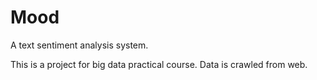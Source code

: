 # Mood

A text sentiment analysis system.

This is a project for big data practical course. Data is crawled from web.


